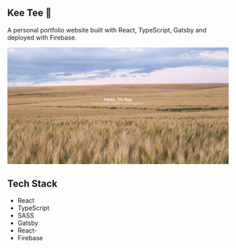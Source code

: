 ## Kee Tee 👋

A personal portfolio website built with React, TypeScript, Gatsby and deployed with Firebase.

<a href="https://kee.dev/" target="_blank">
  <img src="./screenshot.png" alt="screenshot">
</a>

## Tech Stack

  * React
  * TypeScript
  * SASS
  * Gatsby
  * React-
  * Firebase
  
